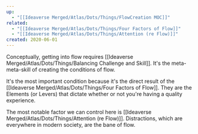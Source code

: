 ```yaml
---
up:
  - "[[Ideaverse Merged/Atlas/Dots/Things/FlowCreation MOC]]"
related:
  - "[[Ideaverse Merged/Atlas/Dots/Things/Four Factors of Flow]]"
  - "[[Ideaverse Merged/Atlas/Dots/Things/Attention (re Flow)]]"
created: 2020-06-01
---
```

Conceptually, getting into flow requires [[Ideaverse Merged/Atlas/Dots/Things/Balancing Challenge and Skill]]. It's the meta-meta-skill of creating the conditions of flow.

It's the most important condition because it's the direct result of the [[Ideaverse Merged/Atlas/Dots/Things/Four Factors of Flow]]. They are the Elements (or Levers) that dictate whether or not you're having a quality experience.

The most notable factor we can control here is [[Ideaverse Merged/Atlas/Dots/Things/Attention (re Flow)]]. Distractions, which are everywhere in modern society, are the bane of flow. 
